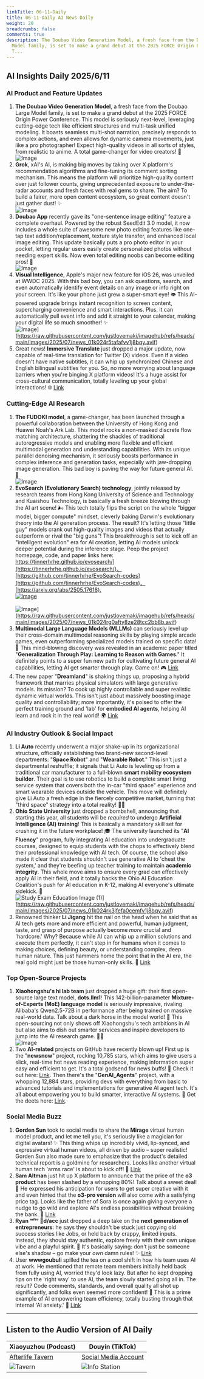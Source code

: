 ```yaml
---
linkTitle: 06-11-Daily
title: 06-11-Daily AI News Daily
weight: 20
breadcrumbs: false
comments: true
description: The Doubao Video Generation Model, a fresh face from the Doubao Large
  Model family, is set to make a grand debut at the 2025 FORCE Origin Power Conference.
  T...
---
```

## AI Insights Daily 2025/6/11

### **AI Product and Feature Updates**
1.  **The Doubao Video Generation Model**, a fresh face from the Doubao Large Model family, is set to make a grand debut at the 2025 FORCE Origin Power Conference. This model is seriously next-level, leveraging cutting-edge tech like efficient structures and multi-task unified modeling. It boasts seamless multi-shot narration, precisely responds to complex actions, and even allows for dynamic camera movements, just like a pro photographer! Expect high-quality videos in all sorts of styles, from realistic to anime. A total game-changer for video creators! 🎉
    <br/> ![Image](https://raw.githubusercontent.com/justlovemaki/imagehub/refs/heads/main/images/2025/07/news_01k024qr5ke7ss34w7s8jnyj5r.avif) <br/>
2.  **Grok**, xAI's AI, is making big moves by taking over X platform's recommendation algorithms and fine-tuning its comment sorting mechanism. This means the platform will prioritize high-quality content over just follower counts, giving unprecedented exposure to under-the-radar accounts and fresh faces with real gems to share. The aim? To build a fairer, more open content ecosystem, so great content doesn't just gather dust! ✨
    <br/> ![Image](https://raw.githubusercontent.com/justlovemaki/imagehub/refs/heads/main/images/2025/07/news_01k024qv2xfqz81cy7m9h1gy3v.avif) <br/>
3.  **Doubao App** recently gave its "one-sentence image editing" feature a complete overhaul. Powered by the robust SeedEdit 3.0 model, it now includes a whole suite of awesome new photo editing features like one-tap text addition/replacement, texture style transfer, and enhanced local image editing. This update basically puts a pro photo editor in your pocket, letting regular users easily create personalized photos without needing expert skills. Now even total editing noobs can become editing pros! 📸
    <br/> ![Image](https://raw.githubusercontent.com/justlovemaki/imagehub/refs/heads/main/images/2025/07/news_01k024qzb4etystqbf7ds1tt06.avif) <br/>
4.  **Visual Intelligence**, Apple's major new feature for iOS 26, was unveiled at WWDC 2025. With this bad boy, you can ask questions, search, and even automatically identify event details on any image or info right on your screen. It's like your phone just grew a super-smart eye! 👁️ This AI-powered upgrade brings instant recognition to screen content, supercharging convenience and smart interactions. Plus, it can automatically pull event info and add it straight to your calendar, making your digital life so much smoother! ✨
    <br/> ![Image](https://raw.githubusercontent.com/justlovemaki/imagehub/refs/heads/main/images/2025/07/news_01k024r5tafafvv931x07y4z0b.avif)](https://raw.githubusercontent.com/justlovemaki/imagehub/refs/heads/main/images/2025/07/news_01k024r5tafafvv1j8bqy.avif) <br/>
5.  Great news! **Immersive Translate** just dropped a major update, now capable of real-time translation for Twitter (X) videos. Even if a video doesn't have native subtitles, it can whip up synchronized Chinese and English bilingual subtitles for you. So, no more worrying about language barriers when you're binging X platform videos! It's a huge assist for cross-cultural communication, totally leveling up your global interactions! 🌐
    [Link](https://x.com/imxiaohu/status/1932299897388277804)

### **Cutting-Edge AI Research**
1.  **The FUDOKI model**, a game-changer, has been launched through a powerful collaboration between the University of Hong Kong and Huawei Noah's Ark Lab. This model rocks a non-masked discrete flow matching architecture, shattering the shackles of traditional autoregressive models and enabling more flexible and efficient multimodal generation and understanding capabilities. With its unique parallel denoising mechanism, it seriously boosts performance in complex inference and generation tasks, especially with jaw-dropping image generation. This bad boy is paving the way for future general AI. 🚀
    <br/> ![Image](https://raw.githubusercontent.com/justlovemaki/imagehub/refs/heads/main/images/2025/07/news_01k024ra18efmvs8s0dw85qhp7.avif) <br/>
2.  **EvoSearch (Evolutionary Search) technology**, jointly released by research teams from Hong Kong University of Science and Technology and Kuaishou Technology, is basically a fresh breeze blowing through the AI art scene! 🌬️ This tech totally flips the script on the whole "bigger model, bigger compute" mindset, cleverly baking Darwin's evolutionary theory into the AI generation process. The result? It's letting those "little guy" models crank out high-quality images and videos that actually outperform or rival the "big guns"! This breakthrough is set to kick off an "intelligent evolution" era for AI creation, letting AI models unlock deeper potential during the inference stage. Peep the project homepage, code, and paper links here: [https://tinnerhrhe.github.io/evosearch/](https://tinnerhrhe.github.io/evosearch/)、[https://github.com/tinnerhrhe/EvoSearch-codes](https://github.com/tinnerhrhe/EvoSearch-codes)、[https://arxiv.org/abs/2505.17618).
    <br/> ![Image](https://raw.githubusercontent.com/justlovemaki/imagehub/refs/heads/main/images/2025/07/news_01k024rdb0eb4r4q7hynefy3h5.avif)](https://raw.githubusercontent.com/justlovemaki/imagehub/refs/heads/main/images/2025/07/news_01k024rdb0eb4r4q7hynefy3h5.avif) <br/>
    <br/> ![Image](https://raw.githubusercontent.com/justlovemaki/imagehub/refs/heads/main/images/2025/07/news_01k024rg0afty8ze28tcc2bb8b.avif)](https://raw.githubusercontent.com/justlovemaki/imagehub/refs/heads/main/images/2025/07/news_01k024rg0afty8ze28tcc2bb8b.avif) <br/>
3.  **Multimodal Large Language Models (MLLMs)** can seriously level up their cross-domain multimodal reasoning skills by playing simple arcade games, even outperforming specialized models trained on specific data! 🤯 This mind-blowing discovery was revealed in an academic paper titled "**Generalization Through Play: Learning to Reason with Games**." It definitely points to a super fun new path for cultivating future general AI capabilities, letting AI get smarter through play. Game on! 🎮
    [Link](https://arxiv.org/abs/2506.08011)
4.  The new paper "**Dreamland**" is shaking things up, proposing a hybrid framework that marries physical simulators with large generative models. Its mission? To cook up highly controllable and super realistic dynamic virtual worlds. This isn't just about massively boosting image quality and controllability; more importantly, it's poised to offer the perfect training ground and 'lab' for **embodied AI agents**, helping AI learn and rock it in the real world! 🌍
    [Link](https://arxiv.org/abs/2506.08006)

### **AI Industry Outlook & Social Impact**
1.  **Li Auto** recently underwent a major shake-up in its organizational structure, officially establishing two brand-new second-level departments: "**Space Robot**" and "**Wearable Robot**." This isn't just a departmental reshuffle; it signals that Li Auto is leveling up from a traditional car manufacturer to a full-blown **smart mobility ecosystem builder**. Their goal is to use robotics to build a complete smart living service system that covers both the in-car "third space" experience and smart wearable devices outside the vehicle. This move will definitely give Li Auto a fresh edge in the fiercely competitive market, turning that "third space" strategy into a total reality! 🚗🤖
2.  **Ohio State University** just dropped a bombshell, announcing that starting this year, all students will be *required* to undergo **Artificial Intelligence (AI) training**! This is basically a mandatory skill set for crushing it in the future workplace! 🎓 The university launched its "**AI Fluency**" program, fully integrating AI education into undergraduate courses, designed to equip students with the chops to effectively blend their professional knowledge with AI tech. Of course, the school also made it clear that students shouldn't use generative AI to 'cheat the system,' and they're beefing up teacher training to maintain **academic integrity**. This whole move aims to ensure every grad can effectively apply AI in their field, and it totally backs the Ohio AI Education Coalition's push for AI education in K-12, making AI everyone's ultimate sidekick. 🤖
    <br/> ![Study Exam Education Image (1)](https://raw.githubusercontent.com/justlovemaki/imagehub/refs/heads/main/images/2025/07/news_01k024rk3jfefa0cemfv1j8bqy.avif)](https://raw.githubusercontent.com/justlovemaki/imagehub/refs/heads/main/images/2025/07/news_01k024rk3jfefa0cemfv1j8bqy.avif) <br/>
3.  Renowned thinker **Li Jigang** hit the nail on the head when he said that as AI tech gets more and more efficient and powerful, human judgment, taste, and grasp of purpose actually become *more* crucial and 'hardcore.' Why? Because while AI can whip up a million solutions and execute them perfectly, it can't step in for humans when it comes to making choices, defining beauty, or understanding complex, deep human nature. This just hammers home the point that in the AI era, the real gold might just be those human-only skills. 🤔
    [Link](https://m.okjike.com/originalPosts/68480c352b31fa0880f554c5)

### **Top Open-Source Projects**
1.  **Xiaohongshu's hi lab team** just dropped a huge gift: their first open-source large text model, **dots.llm1**! This 142-billion-parameter **Mixture-of-Experts (MoE) language model** is seriously impressive, rivaling Alibaba's Qwen2.5-72B in performance after being trained on massive real-world data. Talk about a dark horse in the model world! 🐎 This open-sourcing not only shows off Xiaohongshu's tech ambitions in AI but also aims to dish out smarter services and inspire developers to jump into the AI research game. 🧑‍💻
    <br/> ![Image](https://raw.githubusercontent.com/justlovemaki/imagehub/refs/heads/main/images/2025/07/news_01k024rp1aem894qh3796d6her.avif) <br/>
2.  Two **AI-related** projects on GitHub have recently blown up! First up is the "**newsnow**" project, rocking 10,785 stars, which aims to give users a slick, real-time hot news reading experience, making information super easy and efficient to get. It's a total godsend for news buffs! 📰 Check it out here: [Link](https://github.com/ourongxing/newsnow). Then there's the "**GenAI_Agents**" project, with a whopping 12,884 stars, providing devs with everything from basic to advanced tutorials and implementations for generative AI agent tech. It's all about empowering you to build smarter, interactive AI systems. 🚀 Get the deets here: [Link](https://github.com/NirDiamant/GenAI_Agents).

### **Social Media Buzz**
1.  **Gorden Sun** took to social media to share the **Mirage** virtual human model product, and let me tell you, it's seriously like a magician for digital avatars! ✨ This thing whips up incredibly vivid, lip-synced, and expressive virtual human videos, all driven by audio – super realistic! Gorden Sun also made sure to emphasize that the product's detailed technical report is a goldmine for researchers. Looks like another virtual human tech 'arms race' is about to kick off! 🤯
    [Link](https://x.com/Gorden_Sun/status/1932446920884334635)
2.  **Sam Altman** just hit up X platform to announce that the price of the **o3 product** has been slashed by a whopping 80%! Talk about a sweet deal! 🎉 He expressed his anticipation for users to get super creative with it and even hinted that the **o3-pro version** will also come with a satisfying price tag. Looks like the father of Sora is once again giving everyone a nudge to go wild and explore AI's endless possibilities without breaking the bank. 💸
    [Link](https://x.com/sama/status/1932434606558462459)
3.  **Ryan ᵐᶠᵉʳ 🦄d/acc** just dropped a deep take on the **next generation of entrepreneurs**: he says they shouldn't be stuck just copying old success stories like Jobs, or held back by crappy, limited inputs. Instead, they should stay authentic, explore freely with their own unique vibe and a playful spirit. 🚀 It's basically saying: don't just be someone else's shadow – go make your *own* damn rules! ✨
    [Link](https://x.com/RyanMfer/status/1932387601341984815)
4.  User **wwwgoubuli** spilled the tea on a cool shift in how his team uses AI at work. He mentioned that remote team members initially held back from fully using AI, worried they'd look lazy. But after he kept dropping tips on the 'right way' to use AI, the team slowly started going all in. The result? Code comments, standards, and overall quality all shot up significantly, and folks even seemed more confident! 💪 This is a prime example of AI empowering team efficiency, totally busting through that internal 'AI anxiety.' 🥳
    [Link](https://x.com/wwwgoubuli/status/1932358909865480333)

---

## **Listen to the Audio Version of AI Daily**

| **Xiaoyuzhou (Podcast)** | **Douyin (TikTok)** |
| --- | --- |
| [Afterlife Tavern](https://www.xiaoyuzhoufm.com/podcast/683c62b7c1ca9cf575a5030e) | [Social Media Account](https://www.douyin.com/user/MS4wLjABAAAAwpwqPQlu38sO38VyWgw9ZjDEnN4bMR5j8x111UxpseHR9DpB6-CveI5KRXOWuFwG) |
| ![Tavern](https://raw.githubusercontent.com/justlovemaki/imagehub/refs/heads/main/logo/f959f7984e9163fc50d3941d79a7f262.md.png) | ![Info Station](https://raw.githubusercontent.com/justlovemaki/imagehub/refs/heads/main/logo/7fc30805eeb831e1e2baa3a240683ca3.md.png) |